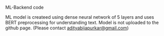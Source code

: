 ML-Backend code

ML model is createed using dense neural network of 5 layers and uses BERT preprocessing for understanding text.
Model is not uploaded to the github page.
(Please contact adityabijapurkar@gmail.com)
